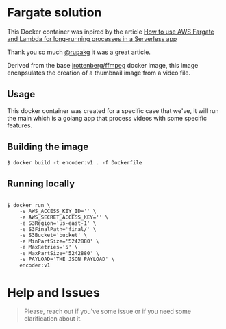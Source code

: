 # Fargate solution

This Docker container was inpired by the article [How to use AWS Fargate and Lambda for long-running processes in a Serverless app](https://serverless.com/blog/serverless-application-for-long-running-process-fargate-lambda/) 



Thank you so much [@rupakg](https://github.com/rupakg) it was a great article.

Derived from the base [jrottenberg/ffmpeg](https://hub.docker.com/r/jrottenberg/ffmpeg/) docker image, this image encapsulates the creation of a thumbnail image from a video file.

## Usage
This docker container was created for a specific case that we've, it will run the main which is a golang app that process videos with some specific features.


## Building the image
```$ docker build -t encoder:v1 . -f Dockerfile```


## Running locally 

<pre><code>
$ docker run \
    -e AWS_ACCESS_KEY_ID='' \
    -e AWS_SECRET_ACCESS_KEY='' \
    -e S3Region='us-east-1' \
    -e S3FinalPath='final/' \
    -e S3Bucket='bucket' \
    -e MinPartSize='5242880' \
    -e MaxRetries='5' \
    -e MaxPartSize='5242880' \
    -e PAYLOAD='THE JSON PAYLOAD' \
    encoder:v1
</code></pre>



# Help and Issues

> Please, reach out if you've some issue or if you need some clarification about it.